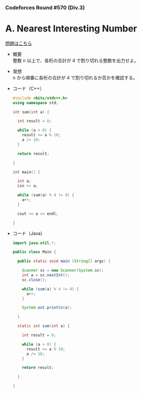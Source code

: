 ### Codeforces Round #570 (Div.3)

# A. Nearest Interesting Number

  [問題はこちら](https://codeforces.com/problemset/problem/1183/A)
  
- 概要<br>
  整数 n 以上で、各桁の合計が 4 で割り切れる整数を出力せよ。<br>
  
  
- 発想<br>
  n から順番に各桁の合計が 4 で割り切れるか否かを確認する。
  
  
- コード（C++）

  ```cpp
  #include <bits/stdc++.h>
  using namespace std;

  int sum(int a) {

    int result = 0;

    while (a > 0) {
      result += a % 10;
      a /= 10;
    }

    return result;

  }

  int main() {

    int a;
    cin >> a;

    while (sum(a) % 4 != 0) {
      a++;
    }

    cout << a << endl;

  }
  ```
  
- コード（Java）

  ```java
  import java.util.*;

  public class Main {

    public static void main (String[] args) {

      Scanner sc = new Scanner(System.in);
      int a = sc.nextInt();
      sc.close();

      while (sum(a) % 4 != 0) {
        a++;
      }

      System.out.println(a);

    }

    static int sum(int a) {

      int result = 0;

      while (a > 0) {
        result += a % 10;
        a /= 10;
      }

      return result;

    }

  }
  ```
    